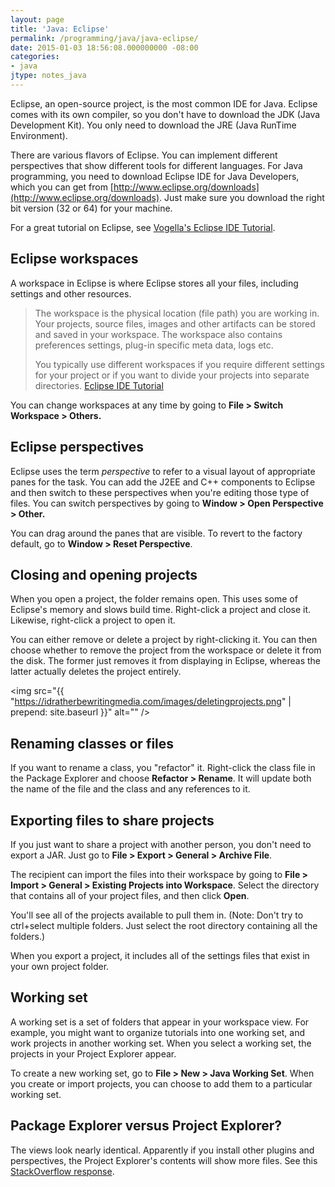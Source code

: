 ```yaml
---
layout: page
title: 'Java: Eclipse'
permalink: /programming/java/java-eclipse/
date: 2015-01-03 18:56:08.000000000 -08:00
categories:
- java
jtype: notes_java
---
```


Eclipse, an open-source project, is the most common IDE for Java. Eclipse comes with its own compiler, so you don't have to download the JDK (Java Development Kit). You only need to download the JRE (Java RunTime Environment).

There are various flavors of Eclipse. You can implement different perspectives that show different tools for different languages. For Java programming, you need to download Eclipse IDE for Java Developers, which you can get from [http://www.eclipse.org/downloads](http://www.eclipse.org/downloads). Just make sure you download the right bit version (32 or 64) for your machine.

For a great tutorial on Eclipse, see [Vogella's Eclipse IDE Tutorial](http://www.vogella.com/tutorials/Eclipse/article.html).

## Eclipse workspaces

A workspace in Eclipse is where Eclipse stores all your files, including settings and other resources.

> The workspace is the physical location (file path) you are working in. Your projects, source files, images and other artifacts can be stored and saved in your workspace. The workspace also contains preferences settings, plug-in specific meta data, logs etc.
>
> You typically use different workspaces if you require different settings for your project or if you want to divide your projects into separate directories. [Eclipse IDE Tutorial](http://www.vogella.com/tutorials/Eclipse/article.html)

You can change workspaces at any time by going to **File > Switch Workspace > Others.**

## Eclipse perspectives

Eclipse uses the term _perspective_ to refer to a visual layout of appropriate panes for the task. You can add the J2EE and C++ components to Eclipse and then switch to these perspectives when you're editing those type of files. You can switch perspectives by going to **Window > Open Perspective > Other.**

You can drag around the panes that are visible. To revert to the factory default, go to **Window > Reset Perspective**.

## Closing and opening projects

When you open a project, the folder remains open. This uses some of Eclipse's memory and slows build time. Right-click a project and close it. Likewise, right-click a project to open it.

You can either remove or delete a project by right-clicking it. You can then choose whether to remove the project from the workspace or delete it from the disk. The former just removes it from displaying in Eclipse, whereas the latter actually deletes the project entirely.

<img src="{{ "https://idratherbewritingmedia.com/images/deletingprojects.png" | prepend: site.baseurl }}" alt="" />

## Renaming classes or files

If you want to rename a class, you "refactor" it. Right-click the class file in the Package Explorer and choose **Refactor > Rename**. It will update both the name of the file and the class and any references to it.

## Exporting files to share projects

If you just want to share a project with another person, you don't need to export a JAR. Just go to **File > Export > General > Archive File**.

The recipient can import the files into their workspace by going to **File > Import > General > Existing Projects into Workspace**. Select the directory that contains all of your project files, and then click **Open**.

You'll see all of the projects available to pull them in. (Note: Don't try to ctrl+select multiple folders. Just select the root directory containing all the folders.)

When you export a project, it includes all of the settings files that exist in your own project folder.

## Working set

A working set is a set of folders that appear in your workspace view. For example, you might want to organize tutorials into one working set, and work projects in another working set. When you select a working set, the projects in your Project Explorer appear.

To create a new working set, go to **File > New > Java Working Set**. When you create or import projects, you can choose to add them to a particular working set.

## Package Explorer versus Project Explorer?

The views look nearly identical. Apparently if you install other plugins and perspectives, the Project Explorer's contents will show more files. See this [StackOverflow response](http://stackoverflow.com/questions/1265070/what-is-the-difference-between-the-eclipse-package-explorer-and-the-eclipse-proj).